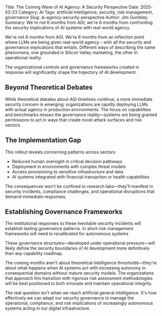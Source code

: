 Title: The Coming Wave of AI Agency: A Security Perspective
Date: 2025-03-23
Category: AI
Tags: artificial intelligence, security, risk management, governance
Slug: ai-agency-security-perspective
Author: Jim Gumbley
Summary: We're not 6 months from AGI; we're 6 months from confronting the security implications of AI systems with real-world agency.

We're not 6 months from AGI. We're 6 months from an inflection point where LLMs are being given real-world agency – with all the security and governance implications that entails. Different ways of describing the same phenomena, one grounded in Silicon Valley marketing, the other in operational reality.

The organizational controls and governance frameworks created in response will significantly shape the trajectory of AI development.

## Beyond Theoretical Debates

While theoretical debates about AGI timelines continue, a more immediate security concern is emerging: organizations are rapidly deploying LLMs with actual agency in production environments. The focus on capabilities and benchmarks misses the governance reality—systems are being granted permissions to act in ways that create novel attack surfaces and risk vectors.

## The Implementation Gap

This rollout reveals concerning patterns across sectors:
* Reduced human oversight in critical decision pathways
* Deployment in environments with complex threat models
* Access provisioning to sensitive infrastructure and data
* AI systems integrated with financial transaction or health capabilities

The consequences won't be confined to research labs—they'll manifest in security incidents, compliance challenges, and operational disruptions that demand immediate responses.

## Establishing Governance Frameworks

The institutional responses to these inevitable security incidents will establish lasting governance patterns. In short risk management frameworks will need to recalibrated for autonomous systems

These governance structures—developed under operational pressure—will likely define the security boundaries of AI development more definitively than any capability roadmap.

The coming months aren't about theoretical intelligence thresholds—they're about what happens when AI systems act with increasing autonomy in consequential domains without mature security models. The organizations that approach this transition with rigorous risk assessment methodologies will be best positioned to both innovate and maintain operational integrity.

The real question isn't when we reach artificial general intelligence. It's how effectively we can adapt our security governance to manage the operational, compliance, and risk implications of increasingly autonomous systems acting in our digital infrastructure.

